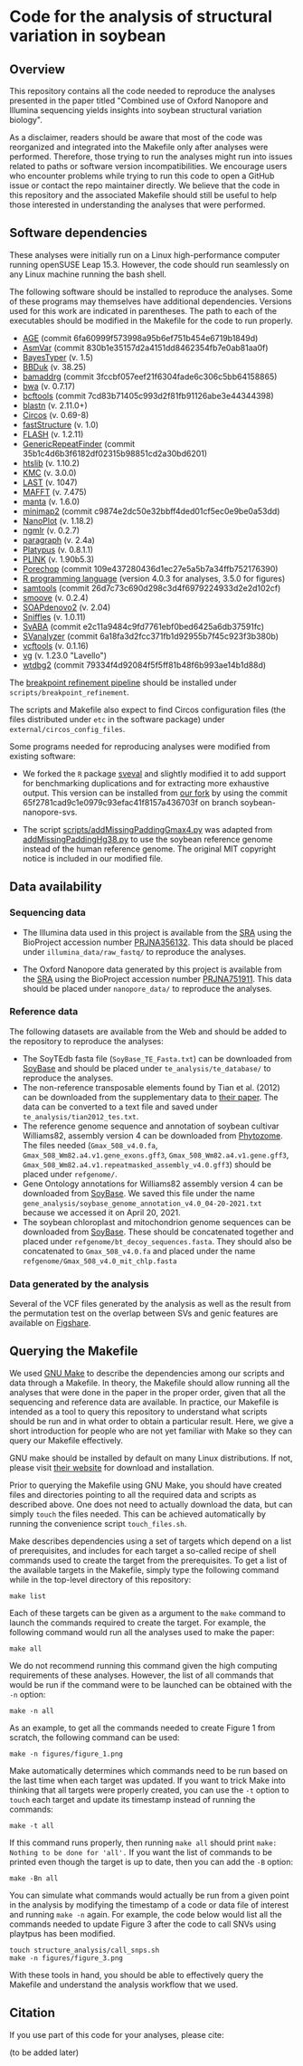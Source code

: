 # Code for the analysis of structural variation in soybean

## Overview

This repository contains all the code needed to reproduce the analyses presented in the paper titled "Combined use of Oxford Nanopore and Illumina sequencing yields insights into soybean structural variation biology".

As a disclaimer, readers should be aware that most of the code was reorganized and integrated into the Makefile only after analyses were performed.
Therefore, those trying to run the analyses might run into issues related to paths or software version incompatibilities.
We encourage users who encounter problems while trying to run this code to open a GitHub issue or contact the repo maintainer directly.
We believe that the code in this repository and the associated Makefile should still be useful to help those interested in understanding the analyses that were performed.

## Software dependencies

These analyses were initially run on a Linux high-performance computer running openSUSE Leap 15.3.
However, the code should run seamlessly on any Linux machine running the bash shell.

The following software should be installed to reproduce the analyses.
Some of these programs may themselves have additional dependencies.
Versions used for this work are indicated in parentheses.
The path to each of the executables should be modified in the Makefile for the code to run properly.

* [AGE](https://github.com/abyzovlab/AGE) (commit 6fa60999f573998a95b6ef751b454e6719b1849d)
* [AsmVar](https://github.com/bioinformatics-centre/AsmVar) (commit 830b1e35157d2a4151dd8462354fb7e0ab81aa0f)
* [BayesTyper](https://github.com/bioinformatics-centre/BayesTyper) (v. 1.5)
* [BBDuk](https://jgi.doe.gov/data-and-tools/bbtools/bb-tools-user-guide/bbduk-guide/) (v. 38.25)
* [bamaddrg](https://github.com/ekg/bamaddrg) (commit 3fccbf057eef21f6304fade6c306c5bb64158865)
* [bwa](https://github.com/lh3/bwa) (v. 0.7.17)
* [bcftools](https://github.com/samtools/bcftools) (commit 7cd83b71405c993d2f81fb91126abe3e44344398)
* [blastn](http://blast.ncbi.nlm.nih.gov) (v. 2.11.0+)
* [Circos](http://circos.ca) (v. 0.69-8)
* [fastStructure](https://github.com/rajanil/fastStructure) (v. 1.0)
* [FLASH](https://sourceforge.net/projects/flashpage/) (v. 1.2.11)
* [GenericRepeatFinder](https://github.com/bioinfolabmu/GenericRepeatFinder) (commit 35b1c4d6b3f6182df02315b98851cd2a30bd6201)
* [htslib](https://github.com/samtools/htslib) (v. 1.10.2)
* [KMC](https://github.com/refresh-bio/KMC) (v. 3.0.0)
* [LAST](https://gitlab.com/mcfrith/last) (v. 1047)
* [MAFFT](https://mafft.cbrc.jp/alignment/software/) (v. 7.475)
* [manta](https://github.com/Illumina/manta) (v. 1.6.0)
* [minimap2](https://github.com/lh3/minimap2) (commit c9874e2dc50e32bbff4ded01cf5ec0e9be0a53dd)
* [NanoPlot](https://github.com/wdecoster/NanoPlot) (v. 1.18.2)
* [ngmlr](https://github.com/philres/ngmlr) (v. 0.2.7)
* [paragraph](https://github.com/Illumina/paragraph) (v. 2.4a)
* [Platypus](https://www.well.ox.ac.uk/research/research-groups/lunter-group/lunter-group/platypus-a-haplotype-based-variant-caller-for-next-generation-sequence-data) (v. 0.8.1.1)
* [PLINK](https://www.cog-genomics.org/plink2) (v. 1.90b5.3)
* [Porechop](https://github.com/rrwick/Porechop) (commit 109e437280436d1ec27e5a5b7a34ffb752176390)
* [R programming language](https://cran.r-project.org/) (version 4.0.3 for analyses, 3.5.0 for figures)
* [samtools](https://github.com/samtools/samtools) (commit 26d7c73c690d298c3d4f6979224933d2e2d102cf)
* [smoove](https://github.com/brentp/smoove) (v. 0.2.4)
* [SOAPdenovo2](https://github.com/aquaskyline/SOAPdenovo2) (v. 2.04)
* [Sniffles](https://github.com/fritzsedlazeck/Sniffles) (v. 1.0.11)
* [SvABA](https://github.com/walaj/svaba) (commit e2c11a9484c9fd7761ebf0bed6425a6db37591fc)
* [SVanalyzer](https://github.com/nhansen/SVanalyzer) (commit 6a18fa3d2fcc371fb1d92955b7f45c923f3b380b)
* [vcftools](https://github.com/vcftools/vcftools) (v. 0.1.16)
* [vg](https://github.com/vgteam/vg) (v. 1.23.0 "Lavello")
* [wtdbg2](https://github.com/ruanjue/wtdbg2) (commit 79334f4d92084f5f5ff81b48f6b993ae14b1d88d)

The [breakpoint refinement pipeline](https://github.com/malemay/breakpoint_refinement) should be installed under `scripts/breakpoint_refinement`.

The scripts and Makefile also expect to find Circos configuration files (the files distributed under `etc` in the software package) under `external/circos_config_files`.

Some programs needed for reproducing analyses were modified from existing software:

* We forked the `R` package [sveval](https://github.com/jmonlong/sveval) and slightly modified it to add support for benchmarking duplications and for extracting more exhaustive output.
This version can be installed from [our fork](https://github.com/malemay/sveval.git) by using the commit 65f2781cad9c1e0979c93efac41f8157a436703f on branch soybean-nanopore-svs.

* The script [scripts/addMissingPaddingGmax4.py](https://github.com/malemay/soybean_sv_paper/blob/master/scripts/addMissingPaddingGmax4.py) was adapted from [addMissingPaddingHg38.py](https://github.com/vgteam/sv-genotyping-paper/blob/master/human/misc-scripts/addMissingPaddingHg38.py) to use the soybean reference genome instead of the human reference genome.
The original MIT copyright notice is included in our modified file.

## Data availability

### Sequencing data

* The Illumina data used in this project is available from the [SRA](https://www.ncbi.nlm.nih.gov/sra) using the BioProject accession number [PRJNA356132](https://www.ncbi.nlm.nih.gov/bioproject/PRJNA356132).
This data should be placed under `illumina_data/raw_fastq/` to reproduce the analyses.

* The Oxford Nanopore data generated by this project is available from the [SRA](https://www.ncbi.nlm.nih.gov/sra) using the BioProject accession number [PRJNA751911](https://www.ncbi.nlm.nih.gov/bioproject/?term=PRJNA751911).
This data should be placed under `nanopore_data/` to reproduce the analyses.

### Reference data

The following datasets are available from the Web and should be added to the repository to reproduce the analyses:

* The SoyTEdb fasta file (`SoyBase_TE_Fasta.txt`) can be downloaded from [SoyBase](https://www.soybase.org/soytedb/) and should be placed under `te_analysis/te_database/` to reproduce the analyses.
* The non-reference transposable elements found by Tian et al. (2012) can be downloaded from the supplementary data to [their paper](https://doi.org/10.1105/tpc.112.103630).
The data can be converted to a text file and saved under `te_analysis/tian2012_tes.txt`.
* The reference genome sequence and annotation of soybean cultivar Williams82, assembly version 4 can be downloaded from [Phytozome](https://phytozome-next.jgi.doe.gov/).
The files needed (`Gmax_508_v4.0.fa`, `Gmax_508_Wm82.a4.v1.gene_exons.gff3`, `Gmax_508_Wm82.a4.v1.gene.gff3`, `Gmax_508_Wm82.a4.v1.repeatmasked_assembly_v4.0.gff3`) should be placed under `refgenome/`.
* Gene Ontology annotations for Williams82 assembly version 4 can be downloaded from [SoyBase](https://www.soybase.org/genomeannotation/).
We saved this file under the name `gene_analysis/soybase_genome_annotation_v4.0_04-20-2021.txt` because we accessed it on April 20, 2021.
* The soybean chloroplast and mitochondrion genome sequences can be downloaded from [SoyBase](https://www.soybase.org/GlycineBlastPages/blast_descriptions.php).
These should be concatenated together and placed under `refgenome/bt_decoy_sequences.fasta`.
They should also be concatenated to `Gmax_508_v4.0.fa` and placed under the name `refgenome/Gmax_508_v4.0_mit_chlp.fasta`


### Data generated by the analysis

Several of the VCF files generated by the analysis as well as the result from the permutation test on the overlap between SVs and genic features are available on [Figshare](https://doi.org/10.6084/m9.figshare.15127730.v1).

## Querying the Makefile

We used [GNU Make](https://www.gnu.org/software/make/) to describe the dependencies among our scripts and data through a Makefile.
In theory, the Makefile should allow running all the analyses that were done in the paper in the proper order, given that all the sequencing and reference data are available.
In practice, our Makefile is intended as a tool to query this repository to understand what scripts should be run and in what order to obtain a particular result.
Here, we give a short introduction for people who are not yet familiar with Make so they can query our Makefile effectively.

GNU make should be installed by default on many Linux distributions.
If not, please visit [their website](https://www.gnu.org/software/make/) for download and installation.

Prior to querying the Makefile using GNU Make, you should have created files and directories pointing to all the required data and scripts as described above.
One does not need to actually download the data, but can simply `touch` the files needed.
This can be achieved automatically by running the convenience script `touch_files.sh`.

Make describes dependencies using a set of targets which depend on a list of prerequisites, and includes for each target a so-called recipe of shell commands used to create the target from the prerequisites.
To get a list of the available targets in the Makefile, simply type the following command while in the top-level directory of this repository:

	make list

Each of these targets can be given as a argument to the `make` command to launch the commands required to create the target.
For example, the following command would run all the analyses used to make the paper:

	make all

We do not recommend running this command given the high computing requirements of these analyses.
However, the list of all commands that would be run if the command were to be launched can be obtained with the `-n` option:

	make -n all

As an example, to get all the commands needed to create Figure 1 from scratch, the following command can be used:

	make -n figures/figure_1.png

Make automatically determines which commands need to be run based on the last time when each target was updated.
If you want to trick Make into thinking that all targets were properly created, you can use the `-t` option to `touch` each target and update its timestamp instead of running the commands:

	make -t all

If this command runs properly, then running `make all` should print `make: Nothing to be done for 'all'.`
If you want the list of commands to be printed even though the target is up to date, then you can add the `-B` option:

	make -Bn all

You can simulate what commands would actually be run from a given point in the analysis by modifying the timestamp of a code or data file of interest and running `make -n` again.
For example, the code below would list all the commands needed to update Figure 3 after the code to call SNVs using playtpus has been modified.

	touch structure_analysis/call_snps.sh
	make -n figures/figure_3.png

With these tools in hand, you should be able to effectively query the Makefile and understand the analysis workflow that we used.

## Citation

If you use part of this code for your analyses, please cite:

(to be added later)

